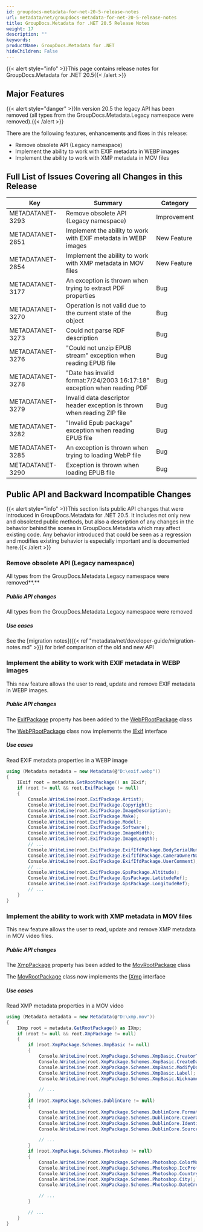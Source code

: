 ```yaml
---
id: groupdocs-metadata-for-net-20-5-release-notes
url: metadata/net/groupdocs-metadata-for-net-20-5-release-notes
title: GroupDocs.Metadata for .NET 20.5 Release Notes
weight: 17
description: ""
keywords: 
productName: GroupDocs.Metadata for .NET
hideChildren: False
---
```

{{< alert style="info" >}}This page contains release notes for GroupDocs.Metadata for .NET 20.5{{< /alert >}}

## Major Features

{{< alert style="danger" >}}In version 20.5 the legacy API has been removed (all types from the GroupDocs.Metadata.Legacy namespace were removed).{{< /alert >}}

  
There are the following features, enhancements and fixes in this release:

*   Remove obsolete API (Legacy namespace)
*   Implement the ability to work with EXIF metadata in WEBP images
*   Implement the ability to work with XMP metadata in MOV files  
      
    

## Full List of Issues Covering all Changes in this Release

| Key | Summary | Category |
| --- | --- | --- |
| METADATANET-3293 | Remove obsolete API (Legacy namespace) | Improvement |
| METADATANET-2851 | Implement the ability to work with EXIF metadata in WEBP images | New Feature |
| METADATANET-2854 | Implement the ability to work with XMP metadata in MOV files | New Feature |
| METADATANET-3177 | An exception is thrown when trying to extract PDF properties | Bug |
| METADATANET-3270 | Operation is not valid due to the current state of the object | Bug |
| METADATANET-3273 | Could not parse RDF description | Bug |
| METADATANET-3276 | "Could not unzip EPUB stream" exception when reading EPUB file | Bug |
| METADATANET-3278 | "Date has invalid format:7/24/2003 16:17:18" exception when reading PDF | Bug |
| METADATANET-3279 | Invalid data descriptor header exception is thrown when reading ZIP file | Bug |
| METADATANET-3282 | "Invalid Epub package" exception when reading EPUB file | Bug |
| METADATANET-3285 | An exception is thrown when trying to loading WebP file | Bug |
| METADATANET-3290 | Exception is thrown when loading EPUB file | Bug |

## Public API and Backward Incompatible Changes

{{< alert style="info" >}}This section lists public API changes that were introduced in GroupDocs.Metadata for .NET 20.5. It includes not only new and obsoleted public methods, but also a description of any changes in the behavior behind the scenes in GroupDocs.Metadata which may affect existing code. Any behavior introduced that could be seen as a regression and modifies existing behavior is especially important and is documented here.{{< /alert >}}

### Remove obsolete API (Legacy namespace)

All types from the GroupDocs.Metadata.Legacy namespace were removed**.**

##### Public API changes

All types from the GroupDocs.Metadata.Legacy namespace were removed

##### Use cases

See the [migration notes]({{< ref "metadata/net/developer-guide/migration-notes.md" >}}) for brief comparison of the old and new API

### Implement the ability to work with EXIF metadata in WEBP images

This new feature allows the user to read, update and remove EXIF metadata in WEBP images.

##### Public API changes

The [ExifPackage](https://apireference.groupdocs.com/net/metadata/groupdocs.metadata.formats.image/webprootpackage/properties/exifpackage) property has been added to the [WebPRootPackage](https://apireference.groupdocs.com/net/metadata/groupdocs.metadata.formats.image/webprootpackage) class

The [WebPRootPackage](https://apireference.groupdocs.com/net/metadata/groupdocs.metadata.formats.image/webprootpackage) class now implements the [IExif](https://apireference.groupdocs.com/net/metadata/groupdocs.metadata.standards.exif/iexif) interface

##### Use cases

Read EXIF metadata properties in a WEBP image



```csharp
using (Metadata metadata = new Metadata(@"D:\exif.webp"))
{
	IExif root = metadata.GetRootPackage() as IExif;
	if (root != null && root.ExifPackage != null)
	{
		Console.WriteLine(root.ExifPackage.Artist);
		Console.WriteLine(root.ExifPackage.Copyright);
		Console.WriteLine(root.ExifPackage.ImageDescription);
		Console.WriteLine(root.ExifPackage.Make);
		Console.WriteLine(root.ExifPackage.Model);
		Console.WriteLine(root.ExifPackage.Software);
		Console.WriteLine(root.ExifPackage.ImageWidth);
		Console.WriteLine(root.ExifPackage.ImageLength);
		// ...
		Console.WriteLine(root.ExifPackage.ExifIfdPackage.BodySerialNumber);
		Console.WriteLine(root.ExifPackage.ExifIfdPackage.CameraOwnerName);
		Console.WriteLine(root.ExifPackage.ExifIfdPackage.UserComment);
		// ...
		Console.WriteLine(root.ExifPackage.GpsPackage.Altitude);
		Console.WriteLine(root.ExifPackage.GpsPackage.LatitudeRef);
		Console.WriteLine(root.ExifPackage.GpsPackage.LongitudeRef);
		// ...
	}
}
```

### Implement the ability to work with XMP metadata in MOV files

This new feature allows the user to read, update and remove XMP metadata in MOV video files.

##### Public API changes

The [XmpPackage](https://apireference.groupdocs.com/metadata/net/groupdocs.metadata.formats.video/movrootpackage/properties/xmppackage) property has been added to the [MovRootPackage](https://apireference.groupdocs.com/net/metadata/groupdocs.metadata.formats.video/movrootpackage) class

The [MovRootPackage](https://apireference.groupdocs.com/net/metadata/groupdocs.metadata.formats.video/movrootpackage) class now implements the [IXmp](https://apireference.groupdocs.com/net/metadata/groupdocs.metadata.standards.xmp/ixmp) interface

##### Use cases

Read XMP metadata properties in a MOV video



```csharp
using (Metadata metadata = new Metadata(@"D:\xmp.mov"))
{
	IXmp root = metadata.GetRootPackage() as IXmp;
	if (root != null && root.XmpPackage != null)
	{
		if (root.XmpPackage.Schemes.XmpBasic != null)
		{
			Console.WriteLine(root.XmpPackage.Schemes.XmpBasic.CreatorTool);
			Console.WriteLine(root.XmpPackage.Schemes.XmpBasic.CreateDate);
			Console.WriteLine(root.XmpPackage.Schemes.XmpBasic.ModifyDate);
			Console.WriteLine(root.XmpPackage.Schemes.XmpBasic.Label);
			Console.WriteLine(root.XmpPackage.Schemes.XmpBasic.Nickname);

			// ...
		}
		if (root.XmpPackage.Schemes.DublinCore != null)
		{
			Console.WriteLine(root.XmpPackage.Schemes.DublinCore.Format);
			Console.WriteLine(root.XmpPackage.Schemes.DublinCore.Coverage);
			Console.WriteLine(root.XmpPackage.Schemes.DublinCore.Identifier);
			Console.WriteLine(root.XmpPackage.Schemes.DublinCore.Source);

			// ...
		}
		if (root.XmpPackage.Schemes.Photoshop != null)
		{
			Console.WriteLine(root.XmpPackage.Schemes.Photoshop.ColorMode);
			Console.WriteLine(root.XmpPackage.Schemes.Photoshop.IccProfile);
			Console.WriteLine(root.XmpPackage.Schemes.Photoshop.Country);
			Console.WriteLine(root.XmpPackage.Schemes.Photoshop.City);
			Console.WriteLine(root.XmpPackage.Schemes.Photoshop.DateCreated);

			// ... 
		}

		// ...
	}
}
```
